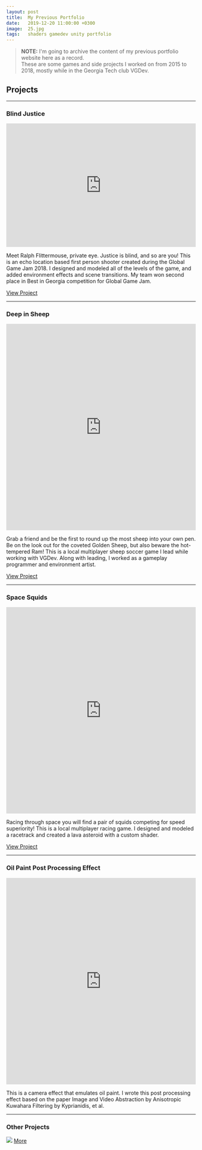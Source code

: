 ```yaml
---
layout: post
title:  My Previous Portfolio
date:   2019-12-20 11:00:00 +0300
image:  25.jpg
tags:   shaders gamedev unity portfolio
---
```


> **NOTE:** I'm going to archive the content of my previous portfolio website here as a record. <br> These are some games and side projects I worked on from 2015 to 2018, mostly while in the Georgia Tech club VGDev.

## Projects

---

### Blind Justice
<div style='position:relative; padding-bottom:calc(56.25% + 44px)'><iframe src='https://gfycat.com/ifr/SparklingConfusedBarracuda' frameborder='0' scrolling='no' width='100%' height='100%' style='position:absolute;top:0;left:0;' allowfullscreen></iframe></div><p> <a href="https://gfycat.com/sparklingconfusedbarracuda"></a></p>
Meet Ralph Flittermouse, private eye. Justice is blind, and so are you!
This is an echo location based first person shooter created during the Global Game Jam 2018. I designed and modeled all of the levels of the game, and added environment effects and scene transitions. My team won second place in Best in Georgia competition for Global Game Jam.

<a href="https://globalgamejam.org/2018/games/blind-justice" class="button">View Project</a>

---
### Deep in Sheep
<div style='position:relative; padding-bottom:calc(100.00% + 44px)'><iframe src='https://gfycat.com/ifr/HeavenlyLikableLabradorretriever' frameborder='0' scrolling='no' width='100%' height='100%' style='position:absolute;top:0;left:0;' allowfullscreen></iframe></div><p> <a href="https://gfycat.com/heavenlylikablelabradorretriever"></a></p>
Grab a friend and be the first to round up the most sheep into your own pen. Be on the look out for the coveted Golden Sheep, but also beware the hot-tempered Ram!
This is a local multiplayer sheep soccer game I lead while working with VGDev. Along with leading, I worked as a gameplay programmer and environment artist.

<a href="http://vgdev.gtorg.gatech.edu/game/deep-in-sheep/" class="button">View Project</a>

---
### Space Squids
<div style='position:relative; padding-bottom:calc(100.00% + 44px)'><iframe src='https://gfycat.com/ifr/GrimyAstonishingAfricanwilddog' frameborder='0' scrolling='no' width='100%' height='100%' style='position:absolute;top:0;left:0;' allowfullscreen></iframe></div><p> <a href="https://gfycat.com/grimyastonishingafricanwilddog"></a></p>
Racing through space you will find a pair of squids competing for speed superiority!
This is a local multiplayer racing game. I designed and modeled a racetrack and created a lava asteroid with a custom shader.

<a href="http://vgdev.gtorg.gatech.edu/game/spacesquids/" class="button">View Project</a>

---
### Oil Paint Post Processing Effect
<div style='position:relative; padding-bottom:calc(100.00% + 44px)'><iframe src='https://gfycat.com/ifr/OblongShamefulAlbacoretuna' frameborder='0' scrolling='no' width='100%' height='100%' style='position:absolute;top:0;left:0;' allowfullscreen></iframe></div><p> <a href="https://gfycat.com/oblongshamefulalbacoretuna"></a></p>
This is a camera effect that emulates oil paint. I wrote this post processing effect based on the paper Image and Video Abstraction by Anisotropic Kuwahara Filtering by Kyprianidis, et al.

---
### Other Projects
![](http://vgdev.gtorg.gatech.edu/wp-content/uploads/games/fall2016/bitspike/screenshot2.png)
<a href="" class="button">More</a>